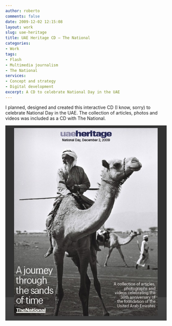 ```yaml
---
author: roberto
comments: false
date: 2009-12-02 12:15:08
layout: work
slug: uae-heritage
title: UAE Heritage CD – The National
categories:
- Work
tags:
- Flash
- Multimedia journalism
- The National
services:
- Concept and strategy
- Digital development
excerpt: A CD to celebrate National Day in the UAE
---
```


I planned, designed and created this interactive CD (I know, sorry) to celebrate National Day in the UAE. The collection of articles, photos and videos was included as a CD with The National.

![Screenshot showing the cover of the UAE National Day interactive on a desktop](/images/work-national-cd-cover.jpg)

